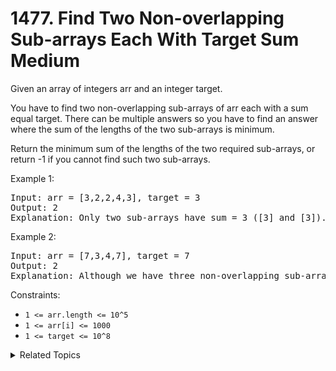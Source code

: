 # 1477. Find Two Non-overlapping Sub-arrays Each With Target Sum<br> Medium

Given an array of integers arr and an integer target.

You have to find two non-overlapping sub-arrays of arr each with a sum equal target. There can be multiple answers so you have to find an answer where the sum of the lengths of the two sub-arrays is minimum.

Return the minimum sum of the lengths of the two required sub-arrays, or return -1 if you cannot find such two sub-arrays.


Example 1:

<pre>
Input: arr = [3,2,2,4,3], target = 3
Output: 2
Explanation: Only two sub-arrays have sum = 3 ([3] and [3]). The sum of their lengths is 2.
</pre>

Example 2:

<pre>
Input: arr = [7,3,4,7], target = 7
Output: 2
Explanation: Although we have three non-overlapping sub-arrays of sum = 7 ([7], [3,4] and [7]), but we will choose the first and third sub-arrays as the sum of their lengths is 2.
</pre>

Constraints:

- `1 <= arr.length <= 10^5`
- `1 <= arr[i] <= 1000`
- `1 <= target <= 10^8`

<details>

<summary> Related Topics </summary>

-   `Sliding Window`
-   `Prefix`

</details>